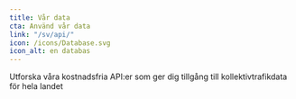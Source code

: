 ```yaml
---
title: Vår data
cta: Använd vår data
link: "/sv/api/"
icon: /icons/Database.svg
icon_alt: en databas
---
```

Utforska våra kostnadsfria API:er som ger dig tillgång till kollektivtrafikdata för hela landet 
